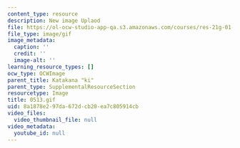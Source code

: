 ```yaml
---
content_type: resource
description: New image Uplaod
file: https://ol-ocw-studio-app-qa.s3.amazonaws.com/courses/res-21g-01-kana-spring-2010/8a1878e297da672dcb20ea7c805914cb_0513.gif
file_type: image/gif
image_metadata:
  caption: ''
  credit: ''
  image-alt: ''
learning_resource_types: []
ocw_type: OCWImage
parent_title: Katakana "ki"
parent_type: SupplementalResourceSection
resourcetype: Image
title: 0513.gif
uid: 8a1878e2-97da-672d-cb20-ea7c805914cb
video_files:
  video_thumbnail_file: null
video_metadata:
  youtube_id: null
---
```

